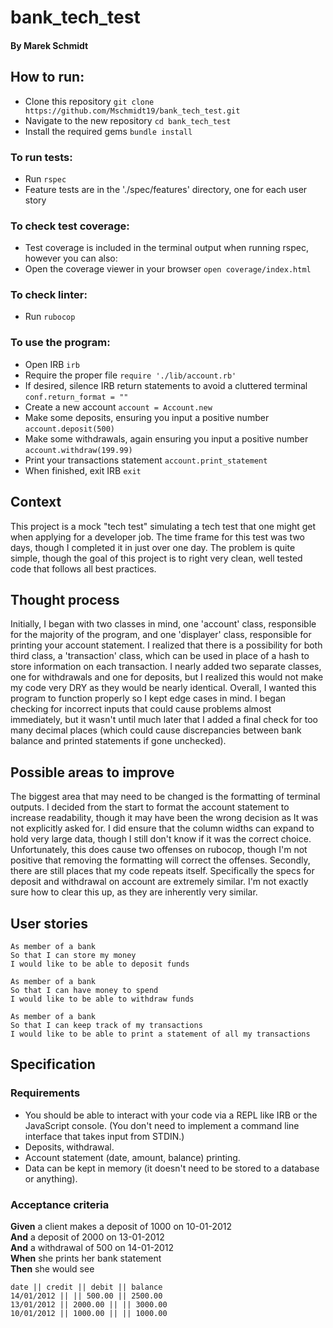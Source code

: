 # bank_tech_test
#### By Marek Schmidt

## How to run:
* Clone this repository `git clone https://github.com/Mschmidt19/bank_tech_test.git`
* Navigate to the new repository `cd bank_tech_test`
* Install the required gems `bundle install`

### To run tests:
* Run `rspec`
* Feature tests are in the './spec/features' directory, one for each user story

### To check test coverage:
* Test coverage is included in the terminal output when running rspec, however you can also:
* Open the coverage viewer in your browser `open coverage/index.html`

### To check linter:
* Run `rubocop`

### To use the program:
* Open IRB `irb`
* Require the proper file `require './lib/account.rb'`
* If desired, silence IRB return statements to avoid a cluttered terminal `conf.return_format = ""`
* Create a new account `account = Account.new`
* Make some deposits, ensuring you input a positive number `account.deposit(500)`
* Make some withdrawals, again ensuring you input a positive number `account.withdraw(199.99)`
* Print your transactions statement `account.print_statement`
* When finished, exit IRB `exit`

## Context
This project is a mock "tech test" simulating a tech test that one might get when applying for a developer job. The time frame for this test was two days, though I completed it in just over one day. The problem is quite simple, though the goal of this project is to right very clean, well tested code that follows all best practices.

## Thought process
Initially, I began with two classes in mind, one 'account' class, responsible for the majority of the program, and one 'displayer' class, responsible for printing your account statement. I realized that there is a possibility for both third class, a 'transaction' class, which can be used in place of a hash to store information on each transaction. I nearly added two separate classes, one for withdrawals and one for deposits, but I realized this would not make my code very DRY as they would be nearly identical.
Overall, I wanted this program to function properly so I kept edge cases in mind. I began checking for incorrect inputs that could cause problems almost immediately, but it wasn't until much later that I added a final check for too many decimal places (which could cause discrepancies between bank balance and printed statements if gone unchecked).  

## Possible areas to improve
The biggest area that may need to be changed is the formatting of terminal outputs. I decided from the start to format the account statement to increase readability, though it may have been the wrong decision as It was not explicitly asked for. I did ensure that the column widths can expand to hold very large data, though I still don't know if it was the correct choice. Unfortunately, this does cause two offenses on rubocop, though I'm not positive that removing the formatting will correct the offenses.
Secondly, there are still places that my code repeats itself. Specifically the specs for deposit and withdrawal on account are extremely similar. I'm not exactly sure how to clear this up, as they are inherently very similar.

## User stories
```
As member of a bank
So that I can store my money
I would like to be able to deposit funds
```
```
As member of a bank
So that I can have money to spend
I would like to be able to withdraw funds
```
```
As member of a bank
So that I can keep track of my transactions
I would like to be able to print a statement of all my transactions
```

## Specification
### Requirements
* You should be able to interact with your code via a REPL like IRB or the JavaScript console.  (You don't need to implement a command line interface that takes input from STDIN.)
* Deposits, withdrawal.
* Account statement (date, amount, balance) printing.
* Data can be kept in memory (it doesn't need to be stored to a database or anything).

### Acceptance criteria
**Given** a client makes a deposit of 1000 on 10-01-2012  
**And** a deposit of 2000 on 13-01-2012  
**And** a withdrawal of 500 on 14-01-2012  
**When** she prints her bank statement  
**Then** she would see

```
date || credit || debit || balance
14/01/2012 || || 500.00 || 2500.00
13/01/2012 || 2000.00 || || 3000.00
10/01/2012 || 1000.00 || || 1000.00
```
